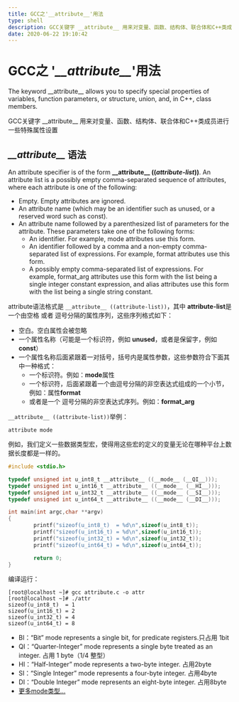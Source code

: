 ```yaml
---
title: GCC之'__attribute__'用法
type: shell
description: GCC关键字 __attribute__ 用来对变量、函数、结构体、联合体和C++类成员进行一些特殊属性设置
date: 2020-06-22 19:10:42
---
```


# GCC之 '_\_\_attribute\_\__'用法

The keyword \_\_attribute\_\_ allows you to specify special properties of variables, function parameters, or structure, union, and, in C++, class members. 

GCC关键字 \_\_attribute\_\_ 用来对变量、函数、结构体、联合体和C++类成员进行一些特殊属性设置

## _\_\_attribute\_\__ 语法

An attribute specifier is of the form **\_\_attribute\_\_ ((_attribute-list_))**. An attribute list is a possibly empty comma-separated sequence of attributes, where each attribute is one of the following:

* Empty. Empty attributes are ignored.
* An attribute name (which may be an identifier such as unused, or a reserved word such as const).
* An attribute name followed by a parenthesized list of parameters for the attribute. These parameters take one of the following forms:
    - An identifier. For example, mode attributes use this form.
    - An identifier followed by a comma and a non-empty comma-separated list of expressions. For example, format attributes use this form.
    - A possibly empty comma-separated list of expressions. For example, format_arg attributes use this form with the list being a single integer constant expression, and alias attributes use this form with the list being a single string constant. 

attribute语法格式是 `__attribute__ ((attribute-list))`，其中 **attribute-list**是一个由空格 或者 逗号分隔的属性序列，这些序列格式如下：

* 空白。空白属性会被忽略
* 一个属性名称（可能是一个标识符，例如 **unused**，或者是保留字，例如**const**）
* 一个属性名称后面紧跟着一对括号，括号内是属性参数，这些参数符合下面其中一种格式：
  - 一个标识符。例如：**mode**属性
  - 一个标识符，后面紧跟着一个由逗号分隔的非空表达式组成的一个小节，例如：属性**format**
  - 或者是一个 逗号分隔的非空表达式序列。例如：**format_arg**

`__attribute__ ((attribute-list))`举例：


`attribute mode`

例如，我们定义一些数据类型宏，使得用这些宏的定义的变量无论在哪种平台上数据长度都是一样的。
```c
#include <stdio.h>

typedef unsigned int u_int8_t __attribute__ ((__mode__ (__QI__)));
typedef unsigned int u_int16_t __attribute__ ((__mode__ (__HI__)));
typedef unsigned int u_int32_t __attribute__ ((__mode__ (__SI__)));
typedef unsigned int u_int64_t __attribute__ ((__mode__ (__DI__))); 

int main(int argc,char **argv)
{
        printf("sizeof(u_int8_t)  = %d\n",sizeof(u_int8_t));
        printf("sizeof(u_int16_t) = %d\n",sizeof(u_int16_t));
        printf("sizeof(u_int32_t) = %d\n",sizeof(u_int32_t));
        printf("sizeof(u_int64_t) = %d\n",sizeof(u_int64_t));

        return 0;
}
```
编译运行：

```
[root@localhost ~]# gcc attribute.c -o attr
[root@localhost ~]# ./attr 
sizeof(u_int8_t)  = 1
sizeof(u_int16_t) = 2
sizeof(u_int32_t) = 4
sizeof(u_int64_t) = 8
```

* BI：“Bit” mode represents a single bit, for predicate registers.只占用 1bit
* QI：“Quarter-Integer” mode represents a single byte treated as an integer. 占用 1 byte（1/4 整型）
* HI：“Half-Integer” mode represents a two-byte integer. 占用2byte
* SI：“Single Integer” mode represents a four-byte integer. 占用4byte
* DI：“Double Integer” mode represents an eight-byte integer. 占用8byte
* [更多mode类型...](https://gcc.gnu.org/onlinedocs/gccint/Machine-Modes.html#Machine-Modes)
